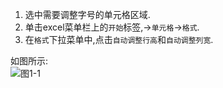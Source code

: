 1. 选中需要调整字号的单元格区域.   
2. 单击excel菜单栏上的`开始`标签,->`单元格`->`格式`.   
3. 在`格式`下拉菜单中,点击`自动调整行高`和`自动调整列宽`.   

如图所示:   
![图1-1](../../img/excel/basic/1-1.png)   
